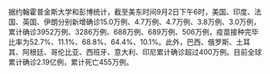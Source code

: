 据约翰霍普金斯大学和彭博统计，截至美东时间9月2日下午6时，美国、印度、法国、英国、伊朗分别新增确诊15.0万例、4.7万例、4.7万例、3.8万例、3.0万例，累计确诊3952万例、3286万例、688万例、689万例、506万例，疫苗接种完毕比率为52.7%、11.1%、68.8%、64.4%、10.1%。此外，巴西、俄罗斯、土耳其、阿根廷、哥伦比亚、西班牙、意大利、印尼累计确诊超过400万例。目前全球累计确诊2.19亿例，累计死亡455万例。